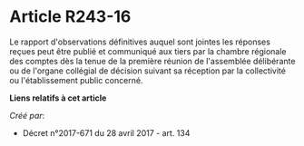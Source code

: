 # Article R243-16

Le rapport d'observations définitives auquel sont jointes les réponses reçues peut être publié et communiqué aux tiers par la
chambre régionale des comptes dès la tenue de la première réunion de l'assemblée délibérante ou de l'organe collégial de
décision suivant sa réception par la collectivité ou l'établissement public concerné.

**Liens relatifs à cet article**

_Créé par_:

  - Décret n°2017-671 du 28 avril 2017 - art. 134
